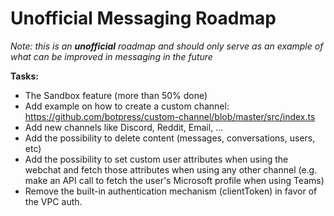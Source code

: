 # Unofficial Messaging Roadmap

_Note: this is an **unofficial** roadmap and should only serve as an example of what can be improved in messaging in the future_

**Tasks:**

- The Sandbox feature (more than 50% done)
- Add example on how to create a custom channel: https://github.com/botpress/custom-channel/blob/master/src/index.ts
- Add new channels like Discord, Reddit, Email, ...
- Add the possibility to delete content (messages, conversations, users, etc)
- Add the possibility to set custom user attributes when using the webchat and fetch those attributes when using any other channel (e.g. make an API call to fetch the user's Microsoft profile when using Teams)
- Remove the built-in authentication mechanism (clientToken) in favor of the VPC auth.
